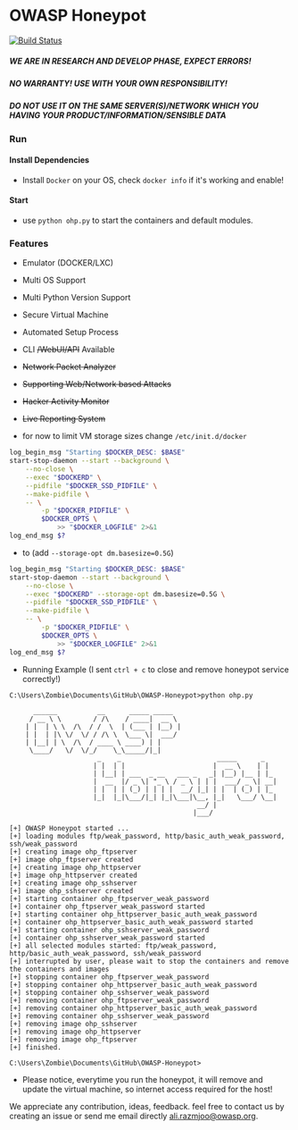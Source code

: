# OWASP Honeypot

[![Build Status](https://travis-ci.org/zdresearch/OWASPHoneyPot.svg?branch=master)](https://travis-ci.org/zdresearch/OWASPHoneyPot)

##### ***WE ARE IN RESEARCH AND DEVELOP PHASE, EXPECT ERRORS!***
##### ***NO WARRANTY! USE WITH YOUR OWN RESPONSIBILITY!***
##### ***DO NOT USE IT ON THE SAME SERVER(S)/NETWORK WHICH YOU HAVING YOUR PRODUCT/INFORMATION/SENSIBLE DATA***


### Run
#### Install Dependencies
* Install `Docker` on your OS, check `docker info` if it's working and enable!
#### Start
* use `python ohp.py` to start the containers and default modules.

### Features

* Emulator (DOCKER/LXC)
* Multi OS Support
* Multi Python Version Support
* Secure Virtual Machine
* Automated Setup Process
* CLI ~~/WebUI/API~~ Available
* ~~Network Packet Analyzer~~
* ~~Supporting Web/Network based Attacks~~
* ~~Hacker Activity Monitor~~
* ~~Live Reporting System~~



* for now to limit VM storage sizes change `/etc/init.d/docker` 
```bash
log_begin_msg "Starting $DOCKER_DESC: $BASE"
start-stop-daemon --start --background \
	--no-close \
	--exec "$DOCKERD" \
	--pidfile "$DOCKER_SSD_PIDFILE" \
	--make-pidfile \
	-- \
		-p "$DOCKER_PIDFILE" \
		$DOCKER_OPTS \
			>> "$DOCKER_LOGFILE" 2>&1
log_end_msg $?
```

* to (add `--storage-opt dm.basesize=0.5G`)

```bash
log_begin_msg "Starting $DOCKER_DESC: $BASE"
start-stop-daemon --start --background \
	--no-close \
	--exec "$DOCKERD" --storage-opt dm.basesize=0.5G \
	--pidfile "$DOCKER_SSD_PIDFILE" \
	--make-pidfile \
	-- \
		-p "$DOCKER_PIDFILE" \
		$DOCKER_OPTS \
			>> "$DOCKER_LOGFILE" 2>&1
log_end_msg $?
```

* Running Example (I sent `ctrl + c` to close and remove honeypot service correctly!)

```
C:\Users\Zombie\Documents\GitHub\OWASP-Honeypot>python ohp.py

      ______          __      _____ _____
     / __ \ \        / /\    / ____|  __ \
    | |  | \ \  /\  / /  \  | (___ | |__) |
    | |  | |\ \/  \/ / /\ \  \___ \|  ___/
    | |__| | \  /\  / ____ \ ____) | |
     \____/   \/  \/_/    \_\_____/|_|
                      _    _                        _____      _
                     | |  | |                      |  __ \    | |
                     | |__| | ___  _ __   ___ _   _| |__) |__ | |_
                     |  __  |/ _ \| "_ \ / _ \ | | |  ___/ _ \| __|
                     | |  | | (_) | | | |  __/ |_| | |  | (_) | |_
                     |_|  |_|\___/|_| |_|\___|\__, |_|   \___/ \__|
                                               __/ |
                                              |___/

[+] OWASP Honeypot started ...
[+] loading modules ftp/weak_password, http/basic_auth_weak_password, ssh/weak_password
[+] creating image ohp_ftpserver
[+] image ohp_ftpserver created
[+] creating image ohp_httpserver
[+] image ohp_httpserver created
[+] creating image ohp_sshserver
[+] image ohp_sshserver created
[+] starting container ohp_ftpserver_weak_password
[+] container ohp_ftpserver_weak_password started
[+] starting container ohp_httpserver_basic_auth_weak_password
[+] container ohp_httpserver_basic_auth_weak_password started
[+] starting container ohp_sshserver_weak_password
[+] container ohp_sshserver_weak_password started
[+] all selected modules started: ftp/weak_password, http/basic_auth_weak_password, ssh/weak_password
[+] interrupted by user, please wait to stop the containers and remove the containers and images
[+] stopping container ohp_ftpserver_weak_password
[+] stopping container ohp_httpserver_basic_auth_weak_password
[+] stopping container ohp_sshserver_weak_password
[+] removing container ohp_ftpserver_weak_password
[+] removing container ohp_httpserver_basic_auth_weak_password
[+] removing container ohp_sshserver_weak_password
[+] removing image ohp_sshserver
[+] removing image ohp_httpserver
[+] removing image ohp_ftpserver
[+] finished.

C:\Users\Zombie\Documents\GitHub\OWASP-Honeypot>
```

* Please notice, everytime you run the honeypot, it will remove and update the virtual machine, so internet access required for the host!

We appreciate any contribution, ideas, feedback. feel free to contact us by creating an issue or send me email directly [ali.razmjoo@owasp.org](mailto:ali.razmjoo@owasp.org).
